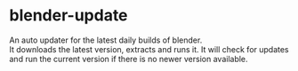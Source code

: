 # blender-update
An auto updater for the latest daily builds of blender.  
It downloads the latest version, extracts and runs it. 
It will check for updates and run the current version if there is no newer version available.